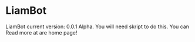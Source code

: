 # LiamBot

LiamBot current version: 0.0.1 Alpha.
You will need skript to do this.
You can Read more at are home page!
